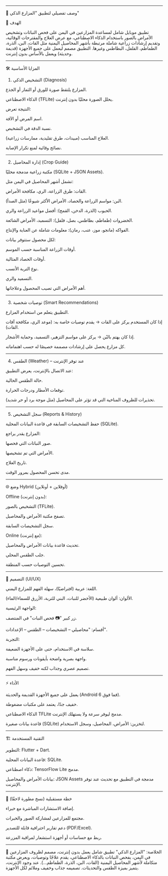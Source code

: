 
---

📱 وصف تفصيلي لتطبيق "المزارع الذكي"

🎯 الهدف

تطبيق موبايل شامل لمساعدة المزارعين في اليمن على فحص النباتات وتشخيص الأمراض بالصور باستخدام الذكاء الاصطناعي، مع عرض العلاج والمقترحات الوقائية، وتقديم إرشادات زراعية شاملة مرتبطة بأشهر المحاصيل اليمنية مثل القات، البن، الذرة، الطماطم، الفلفل، البطاطس وغيرها.
التطبيق مصمم ليعمل على جميع الأجهزة (قديمة وحديثة) ويعمل بالأساس بدون إنترنت.


---

🛠 المزايا الأساسية

1. التشخيص الذكي (Diagnosis)

المزارع يلتقط صورة للورق أو الثمار أو الجذع.

الذكاء الاصطناعي (TFLite) يحلل الصورة محليًا بدون إنترنت.

النتيجة تعرض:

اسم المرض أو الآفة.

نسبة الدقة في التشخيص.

العلاج المناسب (مبيدات، طرق تقليدية، ممارسات زراعية).

نصائح وقائية لمنع تكرار الإصابة.




---

2. إدارة المحاصيل (Crop Guide)

مكتبة زراعية مدمجة محليًا (SQLite + JSON Assets).

تشمل أشهر المحاصيل في اليمن مثل:

القات: طرق الزراعة، الري، مكافحة الأمراض.

البن: مواسم الزراعة والحصاد، الأمراض الأكثر شيوعًا (مثل الصدأ).

الحبوب (الذرة، الدخن، القمح): أفضل مواعيد الزراعة والري.

الخضروات (طماطم، بطاطس، بصل، فلفل): التسميد، الأمراض الشائعة.

الفواكه (مانجو، موز، عنب، رمان): معلومات شاملة عن العناية والإنتاج.


لكل محصول ستتوفر بيانات:

أوقات الزراعة المناسبة حسب الموسم.

أوقات الحصاد المثالية.

نوع التربة الأنسب.

التسميد والري.

أهم الأمراض التي تصيب المحصول وعلاجاتها.




---

3. توصيات شخصية (Smart Recommendations)

التطبيق يتعلم من استخدام المزارع.

إذا كان المستخدم يركز على القات → يقدم توصيات خاصة به: (موعد الري، مكافحة آفات القات).

إذا كان يهتم بالبُن → يركز على مواسم التزهير، التسميد، وحماية الأشجار.

كل مزارع يحصل على إرشادات مصممة خصيصًا له حسب اهتماماته.



---

4. الطقس (Weather) – عند توفر الإنترنت

عند الاتصال بالإنترنت، يعرض التطبيق:

حالة الطقس الحالية.

توقعات الأمطار ودرجات الحرارة.

تحذيرات للظروف المناخية التي قد تؤثر على المحاصيل (مثل موجة برد أو حر شديد).




---

5. سجل التشخيص (Reports & History)

حفظ التشخيصات السابقة في قاعدة البيانات المحلية (SQLite).

المزارع يقدر يراجع:

صور النباتات التي فحصها.

الأمراض التي تم تشخيصها.

تاريخ العلاج.

مدى تحسن المحصول بمرور الوقت.




---

🌐 وضع Hybrid (أوفلاين + أونلاين)

Offline (بدون إنترنت):

التشخيص بالصور (TFLite).

تصفح مكتبة الأمراض والمحاصيل.

سجل التشخيصات السابقة.


Online (مع إنترنت):

تحديث قاعدة بيانات الأمراض والمحاصيل.

جلب الطقس المحلي.

تحسين التوصيات حسب المنطقة.




---

🎨 التصميم (UI/UX)

اللغة: عربية (افتراضيًا)، سهلة الفهم للمزارع اليمني.

الألوان: ألوان طبيعية (الأخضر للنبات، البني للتربة، الأزرق للسماء/الماء).

الواجهة الرئيسية:

زر كبير "📷 فحص النبات" في المنتصف.

أقسام: "محاصيلي – التشخيصات – الطقس – الإعدادات".


التجربة:

سلاسة في الاستخدام، حتى على الأجهزة الضعيفة.

واجهة بصرية واضحة بأيقونات ورسوم مناسبة.

تصميم عصري وجذاب لكنه خفيف وسهل الفهم.




---

⚡ الأداء

يعمل على جميع الأجهزة القديمة والحديثة (Android 6 فما فوق).

خفيف جدًا، يعتمد على مكتبات مضغوطة.

الذكاء الاصطناعي TFLite مدمج ليوفر سرعة ولا يستهلك الإنترنت.

قاعدة بيانات صغيرة (SQLite) لتخزين: الأمراض، المحاصيل، وسجل الاستخدام.



---

🏗 التقنية المستخدمة

التطوير: Flutter + Dart.

قاعدة البيانات المحلية: SQLite.

ذكاء اصطناعي: TensorFlow Lite مدمج.

بيانات الأمراض والمحاصيل: JSON Assets مدمجة في التطبيق مع تحديث عند توفر الإنترنت.



---

🎁 خطة مستقبلية (نسخ مطورة لاحقًا)

إضافة الاستشارات المباشرة مع خبراء.

مجتمع للمزارعين لمشاركة الصور والخبرات.

دعم تقارير احترافية قابلة للتصدير (PDF/Excel).

ربط مع حساسات أو أجهزة استشعار لمراقبة المزرعة.



---

🔑 الخلاصة:
"المزارع الذكي" تطبيق شامل يعمل بدون إنترنت، مصمم لظروف المزارعين في اليمن، يفحص النباتات بالذكاء الاصطناعي، يقدم علاجًا وتوصيات، ويعرض مكتبة متكاملة لأشهر المحاصيل اليمنية (القات، البن، الذرة، الطماطم…). عند وجود الإنترنت، يتميز بميزة الطقس والتحديثات. تصميمه جذاب وخفيف وملائم لكل الأجهزة.
